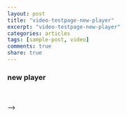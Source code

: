 ```yaml
---
layout: post
title: "video-testpage-new-player"
excerpt: "video-testpage-new-player"
categories: articles
tags: [sample-post, video]
comments: true
share: true
---
```

### new player
<div class="apester-media" data-media-id="5c7f8e9a2268dc0fb6251ec1" height="604"></div><script async
src="https://storage.googleapis.com/apester-stg/sdk/stg/core.min-adi.js"></script>
<br>
<div class="apester-media" data-media-id="5c7f8e812268dc0031251ebf" height="604"></div><script async
src="https://storage.googleapis.com/apester-stg/sdk/stg/core.min-adi.js"></script>
<br>
<div class="apester-media" data-media-id="5c7f8e1b2268dc8049251ebe" height="604"></div><script async
src="https://storage.googleapis.com/apester-stg/sdk/stg/core.min-adi.js"></script>
-->
<br>

